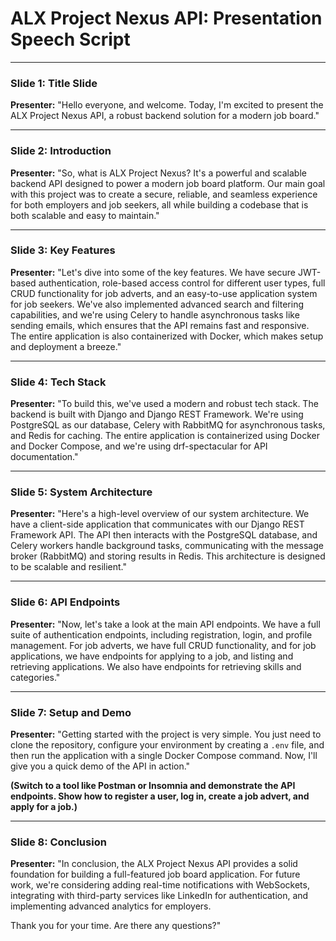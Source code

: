 # ALX Project Nexus API: Presentation Speech Script

---

### Slide 1: Title Slide

**Presenter:** "Hello everyone, and welcome. Today, I'm excited to present the ALX Project Nexus API, a robust backend solution for a modern job board."

---

### Slide 2: Introduction

**Presenter:** "So, what is ALX Project Nexus? It's a powerful and scalable backend API designed to power a modern job board platform. Our main goal with this project was to create a secure, reliable, and seamless experience for both employers and job seekers, all while building a codebase that is both scalable and easy to maintain."

---

### Slide 3: Key Features

**Presenter:** "Let's dive into some of the key features. We have secure JWT-based authentication, role-based access control for different user types, full CRUD functionality for job adverts, and an easy-to-use application system for job seekers. We've also implemented advanced search and filtering capabilities, and we're using Celery to handle asynchronous tasks like sending emails, which ensures that the API remains fast and responsive. The entire application is also containerized with Docker, which makes setup and deployment a breeze."

---

### Slide 4: Tech Stack

**Presenter:** "To build this, we've used a modern and robust tech stack. The backend is built with Django and Django REST Framework. We're using PostgreSQL as our database, Celery with RabbitMQ for asynchronous tasks, and Redis for caching. The entire application is containerized using Docker and Docker Compose, and we're using drf-spectacular for API documentation."

---

### Slide 5: System Architecture

**Presenter:** "Here's a high-level overview of our system architecture. We have a client-side application that communicates with our Django REST Framework API. The API then interacts with the PostgreSQL database, and Celery workers handle background tasks, communicating with the message broker (RabbitMQ) and storing results in Redis. This architecture is designed to be scalable and resilient."

---

### Slide 6: API Endpoints

**Presenter:** "Now, let's take a look at the main API endpoints. We have a full suite of authentication endpoints, including registration, login, and profile management. For job adverts, we have full CRUD functionality, and for job applications, we have endpoints for applying to a job, and listing and retrieving applications. We also have endpoints for retrieving skills and categories."

---

### Slide 7: Setup and Demo

**Presenter:** "Getting started with the project is very simple. You just need to clone the repository, configure your environment by creating a `.env` file, and then run the application with a single Docker Compose command. Now, I'll give you a quick demo of the API in action."

**(Switch to a tool like Postman or Insomnia and demonstrate the API endpoints. Show how to register a user, log in, create a job advert, and apply for a job.)**

---

### Slide 8: Conclusion

**Presenter:** "In conclusion, the ALX Project Nexus API provides a solid foundation for building a full-featured job board application. For future work, we're considering adding real-time notifications with WebSockets, integrating with third-party services like LinkedIn for authentication, and implementing advanced analytics for employers.

Thank you for your time. Are there any questions?"
